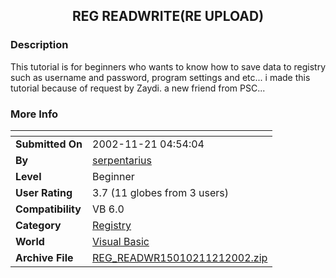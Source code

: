 ﻿<div align="center">

## REG READWRITE\(RE UPLOAD\)


</div>

### Description

This tutorial is for beginners who wants to know how to save data to registry such as username and password, program settings and etc... i made this tutorial because of request by Zaydi. a new friend from PSC...
 
### More Info
 


<span>             |<span>
---                |---
**Submitted On**   |2002-11-21 04:54:04
**By**             |[serpentarius](https://github.com/Planet-Source-Code/PSCIndex/blob/master/ByAuthor/serpentarius.md)
**Level**          |Beginner
**User Rating**    |3.7 (11 globes from 3 users)
**Compatibility**  |VB 6\.0
**Category**       |[Registry](https://github.com/Planet-Source-Code/PSCIndex/blob/master/ByCategory/registry__1-36.md)
**World**          |[Visual Basic](https://github.com/Planet-Source-Code/PSCIndex/blob/master/ByWorld/visual-basic.md)
**Archive File**   |[REG\_READWR15010211212002\.zip](https://github.com/Planet-Source-Code/serpentarius-reg-readwrite-re-upload__1-40929/archive/master.zip)








